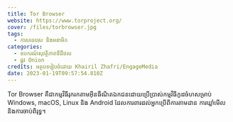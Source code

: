 ```yaml
---
title: Tor Browser
website: https://www.torproject.org/
cover: /files/torbrowser.jpg
tags:
  - ការគេចវេស និងអនាមិក
categories:
  - ឧបករណ៍សុវត្ថិភាពឌីជីថល
  - ផ្លូវ Onion
credits: អត្ថបទរៀបចំដោយ Khairil Zhafri/EngageMedia
date: 2023-01-19T09:57:54.810Z
---
```

Tor Browser គឺជាកម្មវិធីរុករកតាមអ៊ីនធឺណិតឯកជនដោយប្រើប្រាស់កម្មវិធីកូដចំហសម្រាប់ Windows, macOS, Linux និង Android ដែលការពារដល់អ្នកប្រើពីការតាមដាន ការឃ្លាំមើល និងការចាប់ពិរុទ្ធ។